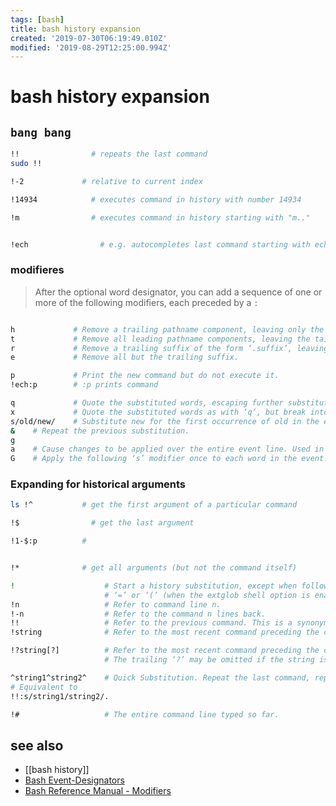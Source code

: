 ```yaml
---
tags: [bash]
title: bash history expansion
created: '2019-07-30T06:19:49.010Z'
modified: '2019-08-29T12:25:00.994Z'
---
```


# bash history expansion

## `bang bang`
```sh
!!		          # repeats the last command
sudo !!

!-2             # relative to current index

!14934		      # executes command in history with number 14934

!m		          # executes command in history starting with "m.."


!ech		        # e.g. autocompletes last command starting with ech maybe echo something
```

### modifieres
> After the optional word designator, you can add a sequence of one or more of the following modifiers, each preceded by a `:` 
```sh

h             # Remove a trailing pathname component, leaving only the head.
t             # Remove all leading pathname components, leaving the tail.
r             # Remove a trailing suffix of the form ‘.suffix’, leaving the basename.
e             # Remove all but the trailing suffix.

p             # Print the new command but do not execute it.
!ech:p	      # :p prints command

q             # Quote the substituted words, escaping further substitutions.
x             # Quote the substituted words as with ‘q’, but break into words at spaces, tabs, and newlines.
s/old/new/    # Substitute new for the first occurrence of old in the event line. Any delimiter may be used in place of ‘/’. The delimiter may be quoted in old and new with a single backslash. If ‘&’ appears in new, it is replaced by old. A single backslash will quote the ‘&’. The final delimiter is optional if it is the last character on the input line.
&    # Repeat the previous substitution.
g
a    # Cause changes to be applied over the entire event line. Used in conjunction with ‘s’, as in gs/old/new/, or with ‘&’.
G    # Apply the following ‘s’ modifier once to each word in the event.

```

### Expanding for historical arguments
```sh
ls !^           # get the first argument of a particular command

!$		          # get the last argument

!1-$:p          #


!*              # get all arguments (but not the command itself)
```

```sh
!                    # Start a history substitution, except when followed by a space, tab, the end of the line, 
                     # ‘=’ or ‘(’ (when the extglob shell option is enabled using the shopt builtin).
!n                   # Refer to command line n.
!-n                  # Refer to the command n lines back.
!!                   # Refer to the previous command. This is a synonym for ‘!-1’.
!string              # Refer to the most recent command preceding the current position in the history list starting with string.

!?string[?]          # Refer to the most recent command preceding the current position in the history list containing string. 
                     # The trailing ‘?’ may be omitted if the string is followed immediately by a newline.

^string1^string2^    # Quick Substitution. Repeat the last command, replacing string1 with string2.                    
# Equivalent to 
!!:s/string1/string2/.

!#                   # The entire command line typed so far.
```

## see also
- [[bash history]]
- [Bash Event-Designators](https://www.gnu.org/savannah-checkouts/gnu/bash/manual/bash.html#Event-Designators)
- [Bash Reference Manual - Modifiers](https://www.gnu.org/savannah-checkouts/gnu/bash/manual/bash.html#Modifiers)
